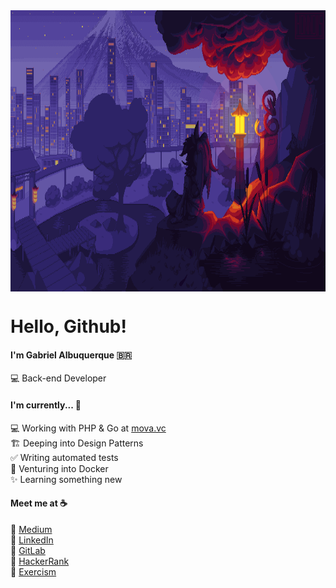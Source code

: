 <div align="center">
  <img src="21321312.gif" align="center" width="1000" height="450">
</div>


# Hello, Github! 


#### I'm Gabriel Albuquerque :brazil:

:computer: Back-end Developer <br>

#### I'm currently... :hammer:

:computer: Working with PHP & Go at [mova.vc](https://mova.vc/) <br>
:building_construction: Deeping into Design Patterns <br>
:white_check_mark: Writing automated tests <br>
🐳 Venturing into Docker <br>
✨ Learning something new

#### Meet me at :coffee:

:pencil: [Medium](https://g4br.medium.com/) <br>
:briefcase: [LinkedIn](https://www.linkedin.com/in/gabriel-albuquerque-9a68b21a4/) <br>
🦊 [GitLab](https://gitlab.com/albuquerque53) <br>
:crown: [HackerRank](https://www.hackerrank.com/gabrielalbuquer1) <br>
:muscle:	[Exercism](https://exercism.org/profiles/albuquerque53)

